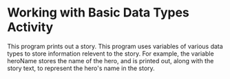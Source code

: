# Working with Basic Data Types Activity
This program prints out a story.  This program uses variables of various data types to store information relevent to the story.  For example, the variable heroName stores the name of the hero, and is printed out, along with the story text, to represent the hero's name in the story.
